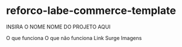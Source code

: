 # reforco-labe-commerce-template
INSIRA O NOME NOME DO PROJETO AQUI


O que funciona
O que não funciona
Link Surge
Imagens
